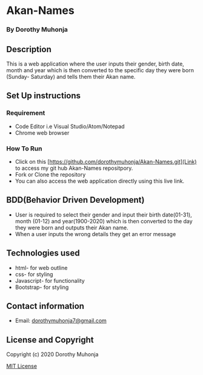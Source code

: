 # Akan-Names
### By Dorothy Muhonja

## Description
 This is a web application where the user inputs their gender, birth date, month and year which is then converted to the specific day they were born (Sunday- Saturday) and tells them their Akan name.
 ## Set Up instructions 
### Requirement
* Code Editor i.e Visual Studio/Atom/Notepad
* Chrome web browser

### How To Run
* Click on this [https://github.com/dorothymuhonja/Akan-Names.git](Link) to access my git hub Akan-Names repositpory.
* Fork or Clone the repository
* You can also access the web application directly using this live link.

## BDD(Behavior Driven Development)
* User is required to  select their gender and input their birth date(01-31), month (01-12) and year(1900-2020) which is then converted to the day they were born and outputs their Akan name.
* When a user inputs the wrong details they get an error message

## Technologies used
* html- for web outline
* css- for styling 
* Javascript- for functionality
* Bootstrap- for styling 

## Contact information
* Email: dorothymuhonja7@gmail.com

## License and Copyright
Copyright (c) 2020 Dorothy Muhonja

[MIT License](LICENSE)
